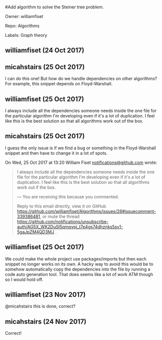 #Add algorithm to solve the Steiner tree problem.

Owner: williamfiset

Repo: Algorithms

Labels: Graph theory 

## williamfiset (24 Oct 2017)



## micahstairs (25 Oct 2017)

I can do this one! But how do we handle dependencies on other algorithms? For example, this snippet depends on Floyd-Warshall.

## williamfiset (25 Oct 2017)

I always include all the dependencies someone needs inside the one file for the particular algorithm I'm developing even if it's a lot of duplication. I feel like this is the best solution so that all algorithms work out of the box.

## micahstairs (25 Oct 2017)

I guess the only issue is if we find a bug or something in the
Floyd-Warshall snippet and then have to change it in a lot of spots.

On Wed, 25 Oct 2017 at 13:20 William Fiset <notifications@github.com> wrote:

> I always include all the dependencies someone needs inside the one file
> for the particular algorithm I'm developing even if it's a lot of
> duplication. I feel like this is the best solution so that all algorithms
> work out if the box.
>
> —
> You are receiving this because you commented.
>
>
> Reply to this email directly, view it on GitHub
> <https://github.com/williamfiset/Algorithms/issues/28#issuecomment-339386481>,
> or mute the thread
> <https://github.com/notifications/unsubscribe-auth/AG5X_WK2DuSI5qmqvpj_t7e4gs74dhznks5sv1-5gaJpZM4QD3MJ>
> .
>


## williamfiset (25 Oct 2017)

We could make the whole project use packages/imports but then each snippet no longer works on its own. A hacky way to avoid this would be to somehow automatically copy the dependencies into the file by running a code auto generation tool. That does seems like a lot of work ATM though so I would hold off.

## williamfiset (23 Nov 2017)

@micahstairs this is done, correct?

## micahstairs (24 Nov 2017)

Correct!

